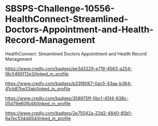# SBSPS-Challenge-10556-HealthConnect-Streamlined-Doctors-Appointment-and-Health-Record-Management
HealthConnect: Streamlined Doctors Appointment and Health Record Management

https://www.credly.com/badges/ee3d3229-e719-4563-a254-f8c5490f13e3/linked_in_profile

https://www.credly.com/badges/b33f8067-0ac5-43aa-b364-41cb87be33ab/linked_in_profile

https://www.credly.com/badges/358975ff-0bc1-45f4-838c-05d79e60fb48/linked_in_profile

https://www.credly.com/badges/2e75042a-23d2-4840-85b1-6a7ec534d45d/linked_in_profile
